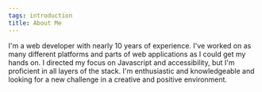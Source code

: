 ```yaml
---
tags: introduction
title: About Me
---
```


I'm a web developer with nearly 10 years of experience. I've worked on as many different platforms and parts of web applications as I could get my hands on. I directed my focus on Javascript and accessibility, but I'm proficient in all layers of the stack. I'm enthusiastic and knowledgeable and looking for a new challenge in a creative and positive environment.
